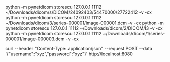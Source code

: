 python -m pynetdicom storescu 127.0.0.1 11112 ~/Downloads/dicom/s/DICOM/24092403/54470000/27722412 -v -cx
python -m pynetdicom storescu 127.0.0.1 11112 ~/Downloads/dicom/3/series-000001/image-000001.dcm   -v -cx
python -m pynetdicom storescu 127.0.0.1 11112 ~/Downloads/dicom/2/DICOM/I3   -v -cx
python -m pynetdicom storescu 127.0.0.1 11112 ~/Downloads/dicom/1/series-000001/image-000003.dcm  -v -cx

curl --header "Content-Type: application/json" --request POST --data '{"username":"xyz","password":"xyz"}' http://localhost:8080